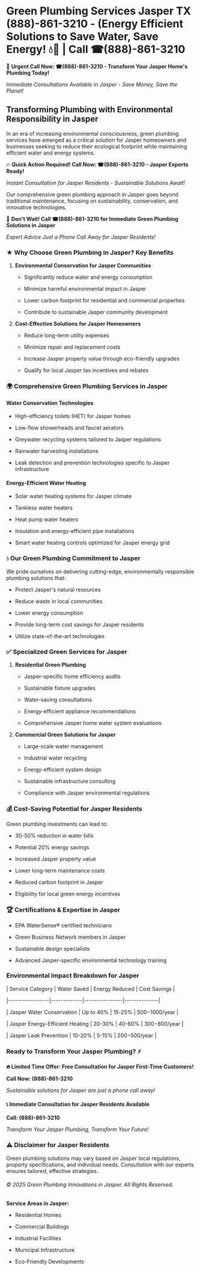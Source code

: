 # Green Plumbing Services Jasper TX (888)-861-3210 - (Energy Efficient Solutions to Save Water, Save Energy! 💧🌿 | Call ☎(888)-861-3210

🚨 **Urgent Call Now: ☎(888)-861-3210 - Transform Your Jasper Home's Plumbing Today!**
*Immediate Consultations Available in Jasper - Save Money, Save the Planet!*

## Transforming Plumbing with Environmental Responsibility in Jasper

In an era of increasing environmental consciousness, green plumbing services have emerged as a critical solution for Jasper homeowners and businesses seeking to reduce their ecological footprint while maintaining efficient water and energy systems. 

🔥 **Quick Action Required! Call Now: ☎(888)-861-3210 - Jasper Experts Ready!**
*Instant Consultation for Jasper Residents - Sustainable Solutions Await!*

Our comprehensive green plumbing approach in Jasper goes beyond traditional maintenance, focusing on sustainability, conservation, and innovative technologies.

🚨 **Don't Wait! Call ☎(888)-861-3210 for Immediate Green Plumbing Solutions in Jasper**
*Expert Advice Just a Phone Call Away for Jasper Residents!*

### ★ Why Choose Green Plumbing in Jasper? Key Benefits

1. **Environmental Conservation for Jasper Communities** 
   - Significantly reduce water and energy consumption
   - Minimize harmful environmental impact in Jasper
   - Lower carbon footprint for residential and commercial properties
   - Contribute to sustainable Jasper community development

2. **Cost-Effective Solutions for Jasper Homeowners** 
   - Reduce long-term utility expenses
   - Minimize repair and replacement costs
   - Increase Jasper property value through eco-friendly upgrades
   - Qualify for local Jasper tax incentives and rebates

### 🌍 Comprehensive Green Plumbing Services in Jasper

#### Water Conservation Technologies
- High-efficiency toilets (HET) for Jasper homes
- Low-flow showerheads and faucet aerators
- Greywater recycling systems tailored to Jasper regulations
- Rainwater harvesting installations
- Leak detection and prevention technologies specific to Jasper infrastructure

#### Energy-Efficient Water Heating
- Solar water heating systems for Jasper climate
- Tankless water heaters
- Heat pump water heaters
- Insulation and energy-efficient pipe installations
- Smart water heating controls optimized for Jasper energy grid

### 💧 Our Green Plumbing Commitment to Jasper

We pride ourselves on delivering cutting-edge, environmentally responsible plumbing solutions that:
- Protect Jasper's natural resources
- Reduce waste in local communities
- Lower energy consumption
- Provide long-term cost savings for Jasper residents
- Utilize state-of-the-art technologies

### ✅ Specialized Green Services for Jasper

1. **Residential Green Plumbing**
   - Jasper-specific home efficiency audits
   - Sustainable fixture upgrades
   - Water-saving consultations
   - Energy-efficient appliance recommendations
   - Comprehensive Jasper home water system evaluations

2. **Commercial Green Solutions for Jasper**
   - Large-scale water management
   - Industrial water recycling
   - Energy-efficient system design
   - Sustainable infrastructure consulting
   - Compliance with Jasper environmental regulations

### 💰 Cost-Saving Potential for Jasper Residents

Green plumbing investments can lead to:
- 30-50% reduction in water bills
- Potential 20% energy savings
- Increased Jasper property value
- Lower long-term maintenance costs
- Reduced carbon footprint in Jasper
- Eligibility for local green energy incentives

### 🏆 Certifications & Expertise in Jasper

- EPA WaterSense® certified technicians
- Green Business Network members in Jasper
- Sustainable design specialists
- Advanced Jasper-specific environmental technology training

### Environmental Impact Breakdown for Jasper

| Service Category | Water Saved | Energy Reduced | Cost Savings |
|-----------------|-------------|----------------|--------------|
| Jasper Water Conservation | Up to 40% | 15-25% | $500-$1000/year |
| Jasper Energy-Efficient Heating | 20-30% | 40-60% | $300-$800/year |
| Jasper Leak Prevention | 10-20% | 5-15% | $200-$500/year |

### Ready to Transform Your Jasper Plumbing? ⚡

**🔥 Limited Time Offer: Free Consultation for Jasper First-Time Customers!**

**Call Now: (888)-861-3210**
*Sustainable solutions for Jasper are just a phone call away!*

#### 📞 Immediate Consultation for Jasper Residents Available

**Call: (888)-861-3210**
*Transform Your Jasper Plumbing, Transform Your Future!*

### ⚠️ Disclaimer for Jasper Residents

Green plumbing solutions may vary based on Jasper local regulations, property specifications, and individual needs. Consultation with our experts ensures tailored, effective strategies.

###### © 2025 Green Plumbing Innovations in Jasper. All Rights Reserved.

**Service Areas in Jasper:** 
- Residential Homes
- Commercial Buildings
- Industrial Facilities
- Municipal Infrastructure
- Eco-Friendly Developments